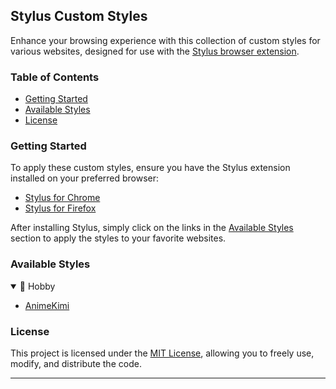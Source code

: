 ## Stylus Custom Styles

Enhance your browsing experience with this collection of custom styles for various websites, designed for use with the [Stylus browser extension](https://chromewebstore.google.com/detail/stylus/clngdbkpkpeebahjckkjfobafhncgmne).

### Table of Contents

- [Getting Started](#getting-started)
- [Available Styles](#available-styles)
- [License](#license)

### Getting Started

To apply these custom styles, ensure you have the Stylus extension installed on your preferred browser:

- [Stylus for Chrome](https://chrome.google.com/webstore/detail/stylus/clngdbkpkpeebahjckkjfobafhncgmne)
- [Stylus for Firefox](https://addons.mozilla.org/en-US/firefox/addon/styl-us/)

After installing Stylus, simply click on the links in the [Available Styles](#available-styles) section to apply the styles to your favorite websites.

### Available Styles

<details open>
<summary>🌈 Hobby</summary>

- [AnimeKimi](https://github.com/Onyx-Innovators/Stylus/tree/main/AnimeKimi)

</details>

### License

This project is licensed under the [MIT License](LICENSE), allowing you to freely use, modify, and distribute the code.

---